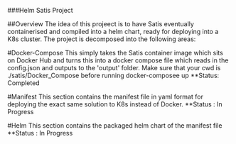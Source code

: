 ###Helm Satis Project

##Overview
The idea of this projeect is to have Satis eventually containerised and compiled into a helm chart, ready for deploying into a K8s cluster. The project is decomposed into the following areas:

#Docker-Compose
This simply takes the Satis container image which sits on Docker Hub and turns this into a docker compose file which reads in the config.json and outputs to the 'output' folder. Make sure that your cwd is ./satis/Docker_Compose before running docker-composee up
**Status: Completed

#Manifest
This section contains the manifest file in yaml format for deploying the exact same solution to K8s instead of Docker. 
**Status : In Progress

#Helm
This section contains the packaged helm chart of the manifest file
**Status : In Progress